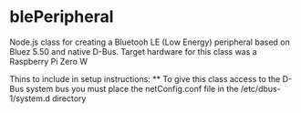 # blePeripheral
Node.js class for creating a Bluetooh LE (Low Energy) peripheral based on Bluez 5.50 and native D-Bus.
Target hardware for this class was a Raspberry Pi Zero W

Thins to include in setup instructions: 
** To give this class access to the D-Bus system bus you must place the netConfig.conf file in the /etc/dbus-1/system.d directory

